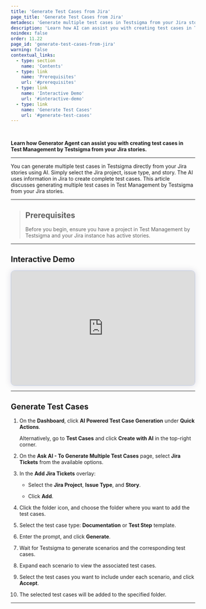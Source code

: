 ```yaml
---
title: 'Generate Test Cases from Jira'
page_title: 'Generate Test Cases from Jira'
metadesc: 'Generate multiple test cases in Testsigma from your Jira stories using AI. Just pick the project, issue type, and story, AI handles the rest with detailed cases'
description: 'Learn how AI can assist you with creating test cases in Test Management by Testsigma from your Jira stories.'
noindex: false
order: 11.22
page_id: 'generate-test-cases-from-jira'
warning: false
contextual_links:
  - type: section
    name: 'Contents'
  - type: link
    name: 'Prerequisites'
    url: '#prerequisites'
  - type: link
    name: 'Interactive Demo'
    url: '#interactive-demo'
  - type: link
    name: 'Generate Test Cases'
    url: '#generate-test-cases'
---
```


<br>

**Learn how Generator Agent can assist you with creating test cases in Test Management by Testsigma from your Jira stories.**

---

You can generate multiple test cases in Testsigma directly from your Jira stories using AI. Simply select the Jira project, issue type, and story. The AI uses information in Jira to create complete test cases. This article discusses generating multiple test cases in Test Management by Testsigma from your Jira stories.

---

> ## **Prerequisites**
>
> Before you begin, ensure you have a project in Test Management by Testsigma and your Jira instance has active stories.

---

## **Interactive Demo**

<div>
  <script async src="https://js.storylane.io/js/v2/storylane.js"></script>
  <div class="sl-embed" style="position:relative;padding-bottom:calc(57.42% + 25px);width:100%;height:0;transform:scale(1)">
    <iframe loading="lazy" class="sl-demo" src="https://app.storylane.io/demo/nagj9rtelong?embed=inline" name="sl-embed" allow="fullscreen" allowfullscreen style="position:absolute;top:0;left:0;width:100%!important;height:100%!important;border:1px solid rgba(63,95,172,0.35);box-shadow: 0px 0px 18px rgba(26, 19, 72, 0.15);border-radius:10px;box-sizing:border-box;"></iframe>
  </div>
</div>

---

## **Generate Test Cases**

1. On the **Dashboard**, click **AI Powered Test Case Generation** under **Quick Actions**.

   Alternatively, go to **Test Cases** and click **Create with AI** in the top-right corner.

2. On the **Ask AI - To Generate Multiple Test Cases** page, select **Jira Tickets** from the available options.

3. In the **Add Jira Tickets** overlay:

   - Select the **Jira Project**, **Issue Type**, and **Story**.
   
   - Click **Add**.

4. Click the folder icon, and choose the folder where you want to add the test cases.

5. Select the test case type: **Documentation** or **Test Step** template.

6. Enter the prompt, and click **Generate**.

7. Wait for Testsigma to generate scenarios and the corresponding test cases.

8. Expand each scenario to view the associated test cases.

9. Select the test cases you want to include under each scenario, and click **Accept**.

10. The selected test cases will be added to the specified folder.

---
